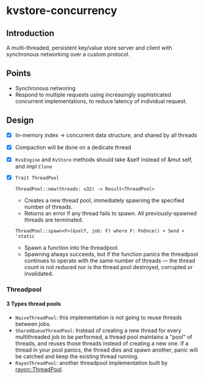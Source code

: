 # kvstore-concurrency

## Introduction
A multi-threaded, persistent key/value store server and client with synchronous networking over a custom protocol.

## Points
- Synchronous networing
- Respond to multiple requests using increasingly sophisticated concurrent implementations, to reduce latency of individual request.

## Design
- [x] In-memory index -> concurrent data structure, and shared by all threads
- [x] Compaction will be done on a dedicate thread
- [x] `KvsEngine` and `KvStore` methods should take &self instead of &mut self, and impl `Clone`
- [x] `Trait ThreadPool`

    `ThreadPool::new(threads: u32) -> Result<ThreadPool>`
    - Creates a new thread pool, immediately spawning the specified number of threads.
    - Returns an error if any thread fails to spawn. All previously-spawned threads are terminated.

    `ThreadPool::spawn<F>(&self, job: F) where F: FnOnce() + Send + 'static`
    - Spawn a function into the threadpool.
    - Spawning always succeeds, but if the function panics the threadpool continues to operate with the same number of threads — the thread count is not reduced nor is the thread pool destroyed, corrupted or invalidated.

### Threadpool

#### 3 Types thread pools
  
- `NaiveThreadPool`: this implementation is not going to reuse threads between jobs. 
- `SharedQueueThreadPool`:  Instead of creating a new thread for every multithreaded job to be performed, a thread pool maintains a "pool" of threads, and reuses those threads instead of creating a new one. If a thread in your pool panics, the thread dies and spawn another, panic will be catched and keep the existing thread running. 
- `RayonThreadPool`: another threadpool implementation built by [rayon::ThreadPool](https://docs.rs/rayon/latest/rayon/struct.ThreadPool.html). 
